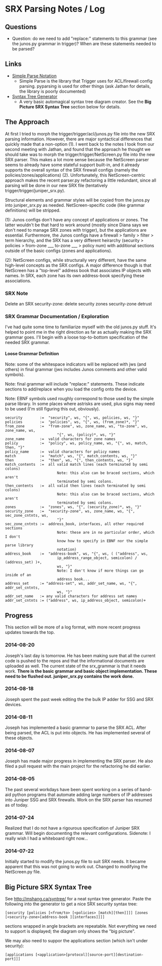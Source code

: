# SRX Parsing Notes / Log #

## Questions ##
 * Question: do we need to add "replace:" statements to this grammar (see the
   junos.py grammar in trigger)? When are these statements needed to be parsed? 

## Links ##
 * [Simple Parse Notation](http://simpleparse.sourceforge.net/simpleparse_grammars.html)
    * Simple Parse is the library that Trigger uses for ACL/firewall config parsing.
     pyparsing is used for other things (ask Jathan for details, the library is
     poorly documented)
 * [Syntax Tree Generator](http://mshang.ca/syntree/)
    * A very basic automagical syntax tree diagram creator. See the **Big Picture SRX
       Syntax Tree** section below for details.

## The Approach ##
At first I tried to morph the trigger/trigger/acl/junos.py file into the new SRX
parsing information. However, there are major syntactical differences that
quickly made that a non-option (1). I went back to the notes I took from our
second meeting with Jathan, and found that the approach he thought we should
take was to morph the trigger/trigger/NetScreen.py file into the new SRX parser.
This makes a lot more sense because the NetScreen parser seems to already have
some stateful support built-in, and it already supports the overall syntax of
the SRX firewall configs (namely the policies/zones/applications) (2).
Unfortunately, this NetScreen-centric approach makes the recent parser.py
refactoring a little redundant, since all parsing will be done in our new SRX
file (tentatively trigger/trigger/juniper_srx.py).

Structural elements and grammar styles will be copied from the junos.py into
juniper_srx.py as needed. NetScreen-specific code (like grammar definitions)
will be stripped.

 (1): Junos configs don't have any concept of applications or zones. The
 latter wouldn't be that hard to work around (mostly since Diana says we don't
 need to manage SRX zones with trigger), but the applications are essential.
 Furthermore, the Junos configs have a firewall > family > filter > term
 hierarchy, and the SRX has a very different heirarchy (security > policies >
 from-zone ___ to-zone ___ > policy num) with additional sections outside of the
 basic configs (zones and applications). 

 (2): NetScreen configs, while structurally very different, have the same
 high-level concepts as the SRX configs. A major difference though is that
 NetScreen has a "top-level" address book that associates IP objects with names.
 In SRX, each zone has its own address-book specifying these associations.

### SRX Note ###
Delete an SRX security-zone:
   delete security zones security-zone detrust

### SRX Grammar Documentation / Exploration ###
I've had quite some time to familiarize myself with the old junos.py stuff. It's
helped to point me in the right direction as far as actually making the SRX
grammar goes. I'll begin with a loose top-to-bottom specification of the needed SRX
grammar. 

#### Loose Grammar Definition ####
Note: some of the whitespace indicators will be replaced with jws (and others) in
final grammar (jws includes Junos comments and other valid symbols).    

Note: final grammar will include "replace:" statements. These indicate sections to
add/replace when you load the config onto the device.

Note: EBNF symbols used roughly correspond to those used by the simple parse library.
In some places where astrisks are used, plus signs may need to be used (I'm still
figuring this out, obviously).  

    security        :=  "security", ws, "{", ws, policies, ws, "}"
    policies        :=  "policies", ws, "{", ws, (from_zone)*, "}"
    from_zone       :=  "from-zone", ws, zone_name, ws, "to-zone", ws, zone_name, ws,
                            "{", ws, (policy)*, ws, "}"
    zone_name       :=  valid characters for zone names
    policy          :=  "policy", ws, policy_name, ws, "{", ws, match, then, "}"
    policy_name     :=  valid characters for policy names
    match           :=  "match", ws, "{", match_contents, ws, "}"
    then            :=  "then", ws, "{", then_contents, ws, "}"
    match_contents  :=  all valid match lines (each terminated by semi colons)
                            Note: this also can be braced sections, which aren't
                            terminated by semi colons.
    then_contents   :=  all valid then lines (each terminated by semi colons)
                            Note: this also can be braced sections, which aren't
                            terminated by semi colons.
    zones           :=  "zones", ws, "{", (security_zone)*, ws, "}"
    security_zone   :=  "security-zone", ws, zone_name, ws, "{", sec_zone_cntnts, ws,
                            "}"
    sec_zone_cntnts :=  address_book, interfaces, all other required sections
                            Note: these are in no particular order, which I don't
                            know how to specify in EBNF nor the simple parse library
                            notation)
    address_book    :=  "address-book", ws, "{", ws, ( ("address", ws,
                            ip_address_range_object, semicolon) / (address_set) )+,
                            ws, "}"
                            Note: I don't know if more things can go inside of an
                            address book...
    address_set     := "address-set", ws, addr_set_name, ws, "{", addr_set_cntnts,
                            ws, "}"
    addr_set_name   := any valid characters for address set names
    addr_set_cntnts := ("address", ws, ip_address_object, semicolon)+

## Progress ##
This section will be more of a log format, with more recent progress updates
towards the top.

### 2014-08-20 ###
Joseph's last day is tomorrow. He has been making sure that all the current code is pushed 
to the repos and that the informational documents are uploaded as well. The current state of
the srx_grammar is that it needs work. **There is the basic grammar and basic object implementation.
These need to be flushed out. juniper_srx.py contains the work done.**

### 2014-08-18 ###
Joseph spent the past week editing the the bulk IP adder for SSG and SRX devices.  

### 2014-08-11 ###
Joseph has implemented a basic grammar to parse the SRX ACL. After being parsed, the ACL is
put into objects. He has implemented several of these objects.

### 2014-08-07 ###
Joseph has made major progress in implementing the SRX parser. He also filed a
pull request with the main project for the refactoring he did earlier.

### 2014-08-05 ###
The past several workdays have been spent working on a series of band-aid
python programs that automate adding large numbers of IP addresses into
Juniper SSG and SRX firewalls. Work on the SRX parser has resumed as of
today.

### 2014-07-24 ###
Realized that I do not have a rigourous specification of Juniper SRX grammar. Will
begin documenting the relevant configurations. Sidenote: I really wish I had a
whiteboard right now...

### 2014-07-22 ###
Initially started to modify the junos.py file to suit SRX needs. It became
apparent that this was not going to work out. Changed to modifying the
NetScreen.py file. 

## Big Picture SRX Syntax Tree ##
See http://mshang.ca/syntree/ for a neat syntax tree generator. Paste the
following into the generator to get a nice SRX security syntax tree:

    [security [policies [<from/to> [<policies> [match][then]]]] [zones [<security-zone>[address-book ][interfaces]]]]

sections wrapped in angle brackets are repeatable. Not everything we need to
support is displayed; the diagram only shows the "big picture".

We may also need to suppor the applications section (which isn't under security):

    [applications [<application>[protocol][source-port][destination-port]]]


